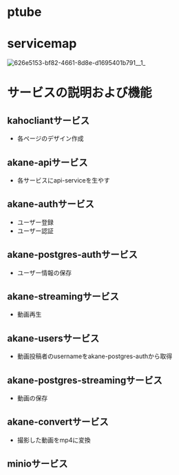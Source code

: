 # ptube
# servicemap
![626e5153-bf82-4661-8d8e-d1695401b791__1_](/uploads/95047eb63e0632ed60a2455c592f9e3e/626e5153-bf82-4661-8d8e-d1695401b791__1_.png)

# サービスの説明および機能

## kahocliantサービス
- 各ページのデザイン作成

## akane-apiサービス
- 各サービスにapi-serviceを生やす

## akane-authサービス
- ユーザー登録
- ユーザー認証

## akane-postgres-authサービス
- ユーザー情報の保存

## akane-streamingサービス
- 動画再生

## akane-usersサービス
- 動画投稿者のusernameをakane-postgres-authから取得

## akane-postgres-streamingサービス
- 動画の保存

## akane-convertサービス
- 撮影した動画をmp4に変換

## minioサービス
